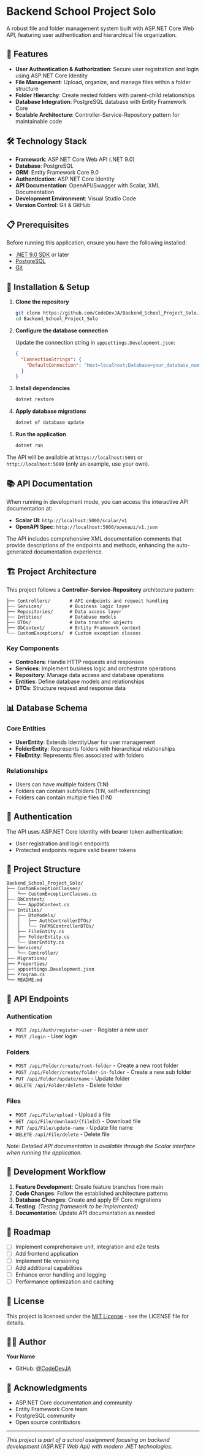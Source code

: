 # Backend School Project Solo

A robust file and folder management system built with ASP.NET Core Web API, featuring user authentication and hierarchical file organization.

## 🚀 Features

- **User Authentication & Authorization**: Secure user registration and login using ASP.NET Core Identity
- **File Management**: Upload, organize, and manage files within a folder structure
- **Folder Hierarchy**: Create nested folders with parent-child relationships
- **Database Integration**: PostgreSQL database with Entity Framework Core
- **Scalable Architecture**: Controller-Service-Repository pattern for maintainable code

## 🛠️ Technology Stack

- **Framework**: ASP.NET Core Web API (.NET 9.0)
- **Database**: PostgreSQL
- **ORM**: Entity Framework Core 9.0
- **Authentication**: ASP.NET Core Identity
- **API Documentation**: OpenAPI/Swagger with Scalar, XML Documentation
- **Development Environment**: Visual Studio Code
- **Version Control**: Git & GitHub

## 📋 Prerequisites

Before running this application, ensure you have the following installed:

- [.NET 9.0 SDK](https://dotnet.microsoft.com/download) or later
- [PostgreSQL](https://www.postgresql.org/download/)
- [Git](https://git-scm.com/)

## 🔧 Installation & Setup

1. **Clone the repository**
   ```bash
   git clone https://github.com/CodeDevJA/Backend_School_Project_Solo.git
   cd Backend_School_Project_Solo
   ```

2. **Configure the database connection**
   
   Update the connection string in `appsettings.Development.json`:
   ```json
   {
     "ConnectionStrings": {
       "DefaultConnection": "Host=localhost;Database=your_database_name;Username=your_username;Password=your_password"
     }
   }
   ```

3. **Install dependencies**
   ```bash
   dotnet restore
   ```

4. **Apply database migrations**
   ```bash
   dotnet ef database update
   ```

5. **Run the application**
   ```bash
   dotnet run
   ```

The API will be available at `https://localhost:5001` or `http://localhost:5000` (only an example, use your own).

## 📚 API Documentation

When running in development mode, you can access the interactive API documentation at:
- **Scalar UI**: `http://localhost:5000/scalar/v1`
- **OpenAPI Spec**: `http://localhost:5000/openapi/v1.json`

The API includes comprehensive XML documentation comments that provide descriptions of the endpoints and methods, enhancing the auto-generated documentation experience.

## 🏗️ Project Architecture

This project follows a **Controller-Service-Repository** architecture pattern:

```
├── Controllers/       # API endpoints and request handling
├── Services/          # Business logic layer
├── Repositories/      # Data access layer
├── Entities/          # Database models
├── DTOs/              # Data transfer objects
├── DbContext/         # Entity Framework context
└── CustomExceptions/  # Custom exception classes
```

### Key Components

- **Controllers**: Handle HTTP requests and responses
- **Services**: Implement business logic and orchestrate operations
- **Repository**: Manage data access and database operations
- **Entities**: Define database models and relationships
- **DTOs**: Structure request and response data

## 📊 Database Schema

### Core Entities

- **UserEntity**: Extends IdentityUser for user management
- **FolderEntity**: Represents folders with hierarchical relationships
- **FileEntity**: Represents files associated with folders

### Relationships

- Users can have multiple folders (1:N)
- Folders can contain subfolders (1:N, self-referencing)
- Folders can contain multiple files (1:N)

## 🔐 Authentication

The API uses ASP.NET Core Identity with bearer token authentication:

- User registration and login endpoints
- Protected endpoints require valid bearer tokens

## 📁 Project Structure

```
Backend_School_Project_Solo/
├── CustomExceptionClasses/
│   └── CustomExceptionClasses.cs
├── DbContext/
│   └── AppDbContext.cs
├── Entities/
│   ├── DtoModels/
│   │   ├── AuthControllerDTOs/
│   │   └── FnFMSControllerDTOs/
│   ├── FileEntity.cs
│   ├── FolderEntity.cs
│   └── UserEntity.cs
├── Services/
│   └── Controller/
├── Migrations/
├── Properties/
├── appsettings.Development.json
├── Program.cs
└── README.md
```

## 🚦 API Endpoints

### Authentication
- `POST /api/Auth/register-user` - Register a new user
- `POST /login` - User login

### Folders
- `POST /api/Folder/create/root-folder` - Create a new root folder
- `POST /api/Folder/create/folder-in-folder` - Create a new sub folder
- `PUT /api/Folder/update/name` - Update folder
- `DELETE /api/Folder/delete` - Delete folder

### Files
- `POST /api/File/upload` - Upload a file
- `GET /api/File/download/{fileId}` - Download file
- `PUT /api/File/update-name` - Update file name
- `DELETE /api/File/delete` - Delete file

*Note: Detailed API documentation is available through the Scalar interface when running the application.*

## 🔄 Development Workflow

1. **Feature Development**: Create feature branches from main
2. **Code Changes**: Follow the established architecture patterns
3. **Database Changes**: Create and apply EF Core migrations
4. **Testing**: *(Testing framework to be implemented)*
5. **Documentation**: Update API documentation as needed

## 🚧 Roadmap

- [ ] Implement comprehensive unit, integration and e2e tests
- [ ] Add frontend application
- [ ] Implement file versioning
- [ ] Add additional capabilities
- [ ] Enhance error handling and logging
- [ ] Performance optimization and caching

## 📝 License

This project is licensed under the [MIT License](LICENSE) - see the LICENSE file for details.

## 👨‍💻 Author

**Your Name**
- GitHub: [@CodeDevJA](https://github.com/CodeDevJA)

## 🙏 Acknowledgments

- ASP.NET Core documentation and community
- Entity Framework Core team
- PostgreSQL community
- Open source contributors

---

*This project is part of a school assignment focusing on backend development (ASP.NET Web Api) with modern .NET technologies.*
